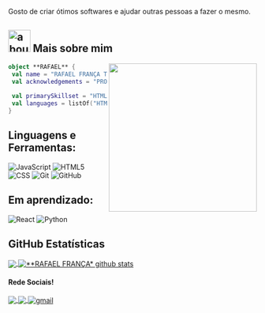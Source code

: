 Gosto de criar ótimos softwares e ajudar outras pessoas a fazer o mesmo.

## <img width="45" alt="about" src="https://raw.github.com/elizarov/elizarov/master/about.png"> Mais sobre mim

<img align="right" width="300" src="https://i2.wp.com/allhtaccess.info/wp-content/uploads/2018/03/programming.gif?fit=1281%2C716&ssl=1" />

```kotlin
object **RAFAEL** {
 val name = "RAFAEL FRANÇA TOURINHO"
 val acknowledgements = "PROFESSOR DE QUÍMICA, DESENVOLVEDOR FRONT-END"
 
 val primarySkillset = "HTML, CSS, JavaScript"
 val languages = listOf("HTML", "CSS", "JavaScript", "Git", "React") 
}
```

## **Linguagens e Ferramentas:**  

![JavaScript](https://img.shields.io/badge/-JavaScript-333333?style=flat&logo=javascript)
![HTML5](https://img.shields.io/badge/-HTML5-333333?style=flat&logo=HTML5)
![CSS](https://img.shields.io/badge/-CSS-333333?style=flat&logo=CSS3&logoColor=1572B6)
![Git](https://img.shields.io/badge/-Git-333333?style=flat&logo=git)
![GitHub](https://img.shields.io/badge/-GitHub-333333?style=flat&logo=github)

## **Em aprendizado:**

![React](https://img.shields.io/badge/-React-333333?style=flat&logo=react)
![Python](https://img.shields.io/badge/-Python-333333?style=flat&logo=python)


## **GitHub Estatísticas**

<a href="https://github.com/rafaelftourinho">
  <img align="center" src="https://github-readme-stats.vercel.app/api/top-langs/?username=rafaelftourinho&theme=dracula&hide_langs_below=1" />
</a>

<a href="https://github.com/rafaelftourinho">
 <img align="center" src="https://github-readme-stats.vercel.app/api?username=rafaelftourinho&show_icons=true&theme=dracula&line_height=27" alt="**RAFAEL FRANÇA* github stats"/>
</a>



#### Rede Sociais!

<p align="left">
<a href="https://instagram.com/rafael_franca_/">
    <img
      align="center"
      src="https://img.shields.io/badge/Instagram-1C1C1C?style=for-the-badge&logo=instagram&logoColor=00FFFF"
      target="_blank"
    />
  </a>
  
  <a href="https://www.linkedin.com/in/rafael-franca-564b96206/">
    <img
         align="center"
         src="https://img.shields.io/badge/LinkedIn-1C1C1C?style=for-the-badge&logo=linkedin&logoColor=00FFFF"
         target="_blank"
         />
  </a>
   
   <a href="mailto:rafaelftourinho@gmail.com">
    <img
         align="center"
         src="https://img.shields.io/badge/Gmail-1C1C1C?style=for-the-badge&logo=gmail&logoColor=00FFFF" 
         alt="gmail"
         target="_blank"
         />
  </a>
 
  </p>
